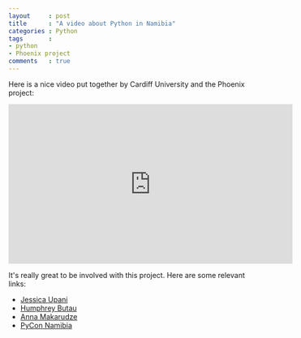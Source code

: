 ```yaml
---
layout     : post
title      : "A video about Python in Namibia"
categories : Python
tags       :
- python
- Phoenix project
comments   : true
---
```


Here is a nice video put together by Cardiff University and the Phoenix project:

<iframe width="560" height="315" src="https://www.youtube.com/embed/pH8sRmgq2gE" frameborder="0" allowfullscreen></iframe>

It's really great to be involved with this project. Here are some relevant
links:

- [Jessica Upani](https://twitter.com/jessicaupani)
- [Humphrey Butau](https://twitter.com/hamub)
- [Anna Makarudze](https://twitter.com/amakarudze)
- [PyCon Namibia](https://na.pycon.org/en/)
